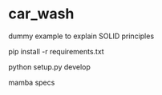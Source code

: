 car_wash
========

dummy example to explain SOLID principles


pip install -r requirements.txt

python setup.py develop

mamba specs
